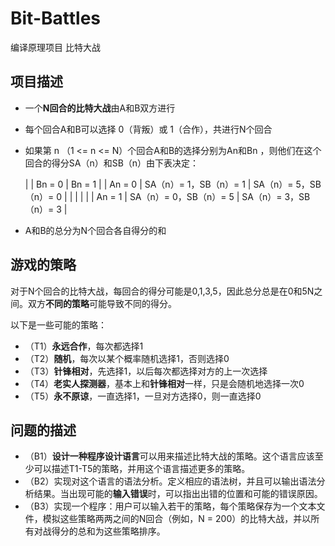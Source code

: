 # Bit-Battles
编译原理项目 比特大战

## 项目描述

- 一个**N回合的比特大战**由A和B双方进行
- 每个回合A和B可以选择 0（背叛）或 1（合作），共进行N个回合
- 如果第 n （1 <= n <= N）个回合A和B的选择分别为An和Bn ，则他们在这个回合的得分SA（n）和SB（n）由下表决定：

  |         |         Bn = 0          |          Bn = 1         |
  |  An = 0 | SA（n）= 1，SB（n）= 1  | SA（n）= 5，SB（n）= 0  |
  |         |                         |                         |
  |  An = 1 | SA（n）= 0，SB（n）= 5  | SA（n）= 3，SB（n）= 3  |
  
- A和B的总分为N个回合各自得分的和


## 游戏的策略

对于N个回合的比特大战，每回合的得分可能是0,1,3,5，因此总分总是在0和5N之间。双方**不同的策略**可能导致不同的得分。


以下是一些可能的策略：

- （T1）**永远合作**，每次都选择1
- （T2）**随机**，每次以某个概率随机选择1，否则选择0
- （T3）**针锋相对**，先选择1，以后每次都选择对方的上一次选择
- （T4）**老实人探测器**，基本上和**针锋相对**一样，只是会随机地选择一次0
- （T5）**永不原谅**，一直选择1，一旦对方选择0，则一直选择0

## 问题的描述

- （B1）**设计一种程序设计语言**可以用来描述比特大战的策略。这个语言应该至少可以描述T1-T5的策略，并用这个语言描述更多的策略。
- （B2）实现对这个语言的语法分析。定义相应的语法树，并且可以输出语法分析结果。当出现可能的**输入错误**时，可以指出出错的位置和可能的错误原因。
- （B3）实现一个程序：用户可以输入若干的策略，每个策略保存为一个文本文件，模拟这些策略两两之间的N回合（例如，N = 200）的比特大战，并以所有对战得分的总和为这些策略排序。